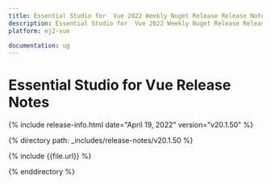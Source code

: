 ```yaml
---
title: Essential Studio for  Vue 2022 Weekly Nuget Release Release Notes  
description: Essential Studio for  Vue 2022 Weekly Nuget Release Release Notes  
platform: ej2-vue

documentation: ug
---
```


# Essential Studio for  Vue   Release Notes  

{% include release-info.html date="April 19, 2022"  version="v20.1.50" %} 

{% directory path: _includes/release-notes/v20.1.50 %}

{% include {{file.url}} %}

{% enddirectory %}
